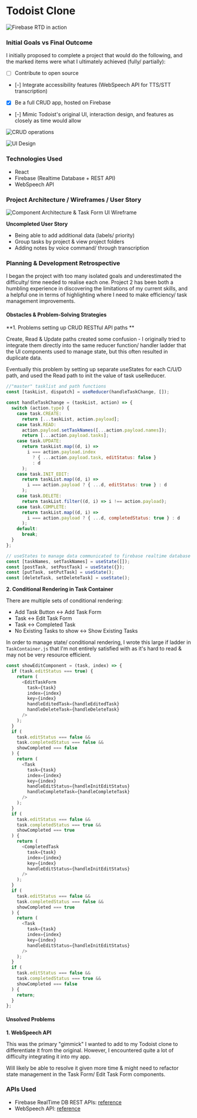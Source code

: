 # Todoist Clone

![Firebase RTD in action](https://i.imgur.com/JFu6zKs.gif)

### Initial Goals vs Final Outcome

I initially proposed to complete a project that would do the following, and the marked items were what I ultimately achieved (fully/ partially):

- [ ] Contribute to open source
- [-] Integrate accessibility features (WebSpeech API for TTS/STT transcription)
- [x] Be a full CRUD app, hosted on Firebase
- [-] Mimic Todoist's original UI, interaction design, and features as closely as time would allow

![CRUD operations](https://i.imgur.com/thyf0i7.gif)

![UI Design](https://i.imgur.com/9aDFOIg.gif)

### Technologies Used

- React
- Firebase (Realtime Database + REST API)
- WebSpeech API

### Project Architecture / Wireframes / User Story

![Component Architecture & Task Form UI Wireframe](https://i.imgur.com/TI5ssmR.jpeg)

**Uncompleted User Story**

- Being able to add additional data (labels/ priority)
- Group tasks by project & view project folders
- Adding notes by voice command/ through transcription

### Planning & Development Retrospective

I began the project with too many isolated goals and underestimated the difficulty/ time needed to realise each one. Project 2 has been both a humbling experience in discovering the limitations of my current skills, and a helpful one in terms of highlighting where I need to make efficiency/ task management improvements.

#### Obstacles & Problem-Solving Strategies

**1. Problems setting up CRUD RESTful API paths **

Create, Read & Update paths created some confusion - I originally tried to integrate them directly into the same reducer function/ handler ladder that the UI components used to manage state, but this often resulted in duplicate data.

Eventually this problem by setting up separate useStates for each C/U/D path, and used the Read path to init the value of task useReducer.

```javascript
//"master" tasklist and path functions
const [taskList, dispatch] = useReducer(handleTaskChange, []);

const handleTaskChange = (taskList, action) => {
  switch (action.type) {
    case task.CREATE:
      return [...taskList, action.payload];
    case task.READ:
      action.payload.setTaskNames([...action.payload.names]);
      return [...action.payload.tasks];
    case task.UPDATE:
      return taskList.map((d, i) =>
        i === action.payload.index
          ? { ...action.payload.task, editStatus: false }
          : d
      );
    case task.INIT_EDIT:
      return taskList.map((d, i) =>
        i === action.payload ? { ...d, editStatus: true } : d
      );
    case task.DELETE:
      return taskList.filter((d, i) => i !== action.payload);
    case task.COMPLETE:
      return taskList.map((d, i) =>
        i === action.payload ? { ...d, completedStatus: true } : d
      );
    default:
      break;
  }
};

// useStates to manage data communicated to firebase realtime database
const [taskNames, setTaskNames] = useState([]);
const [postTask, setPostTask] = useState({});
const [putTask, setPutTask] = useState();
const [deleteTask, setDeleteTask] = useState();
```

**2. Conditional Rendering in Task Container**

There are multiple sets of conditional rendering:

- Add Task Button <-> Add Task Form
- Task <-> Edit Task Form
- Task <-> Completed Task
- No Existing Tasks to show <-> Show Existing Tasks

In order to manage state/ conditional rendering, I wrote this large if ladder in `TaskContainer.js` that I'm not entirely satisfied with as it's hard to read & may not be very resource efficient.

```javascript
const showEditComponent = (task, index) => {
  if (task.editStatus === true) {
    return (
      <EditTaskForm
        task={task}
        index={index}
        key={index}
        handleEditedTask={handleEditedTask}
        handleDeleteTask={handleDeleteTask}
      />
    );
  }
  if (
    task.editStatus === false &&
    task.completedStatus === false &&
    showCompleted === false
  ) {
    return (
      <Task
        task={task}
        index={index}
        key={index}
        handleEditStatus={handleInitEditStatus}
        handleCompleteTask={handleCompleteTask}
      />
    );
  }
  if (
    task.editStatus === false &&
    task.completedStatus === true &&
    showCompleted === true
  ) {
    return (
      <CompletedTask
        task={task}
        index={index}
        key={index}
        handleEditStatus={handleInitEditStatus}
      />
    );
  }
  if (
    task.editStatus === false &&
    task.completedStatus === false &&
    showCompleted === true
  ) {
    return (
      <Task
        task={task}
        index={index}
        key={index}
        handleEditStatus={handleInitEditStatus}
      />
    );
  }
  if (
    task.editStatus === false &&
    task.completedStatus === true &&
    showCompleted === false
  ) {
    return;
  }
};
```

#### Unsolved Problems

**1. WebSpeech API**

This was the primary "gimmick" I wanted to add to my Todoist clone to differentiate it from the original. However, I encountered quite a lot of difficulty integrating it into my app.

Will likely be able to resolve it given more time & might need to refactor state management in the Task Form/ Edit Task Form components.

### APIs Used

- Firebase RealTime DB REST APIs: [reference](https://firebase.google.com/docs/reference/rest/database)
- WebSpeech API: [reference](https://developer.mozilla.org/en-US/docs/Web/API/Web_Speech_API/Using_the_Web_Speech_API)
